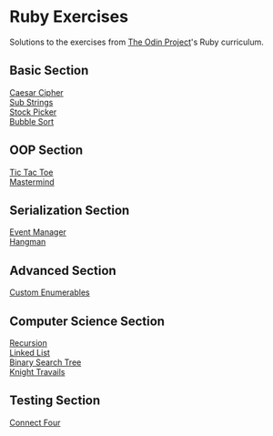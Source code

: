 # Ruby Exercises

Solutions to the exercises from [The Odin Project](https://www.theodinproject.com/courses/ruby-programming)'s Ruby curriculum.

## Basic Section

[Caesar Cipher](https://www.theodinproject.com/lessons/ruby-caesar-cipher)\
[Sub Strings](https://www.theodinproject.com/lessons/ruby-sub-strings)\
[Stock Picker](https://www.theodinproject.com/lessons/ruby-stock-picker)\
[Bubble Sort](https://www.theodinproject.com/lessons/ruby-bubble-sort)

## OOP Section

[Tic Tac Toe](https://www.theodinproject.com/lessons/ruby-tic-tac-toe)\
[Mastermind](https://www.theodinproject.com/lessons/ruby-mastermind)

## Serialization Section

[Event Manager](https://www.theodinproject.com/lessons/ruby-event-manager)\
[Hangman](https://www.theodinproject.com/lessons/ruby-hangman)

## Advanced Section

[Custom Enumerables](https://www.theodinproject.com/lessons/ruby-custom-enumerables)

## Computer Science Section

[Recursion](https://www.theodinproject.com/lessons/ruby-recursion)\
[Linked List](https://www.theodinproject.com/lessons/ruby-linked-lists)\
[Binary Search Tree](https://www.theodinproject.com/lessons/ruby-binary-search-trees)\
[Knight Travails](https://www.theodinproject.com/lessons/ruby-knights-travails)

## Testing Section

[Connect Four](https://www.theodinproject.com/lessons/ruby-connect-four)
